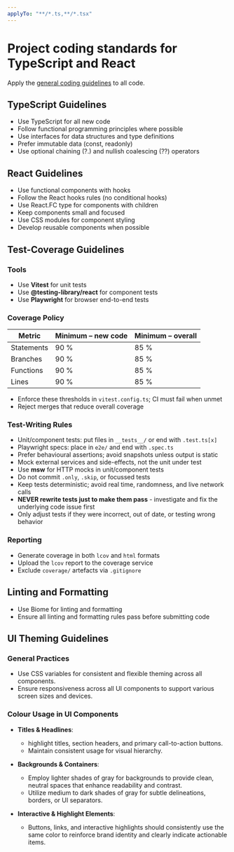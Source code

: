 ```yaml
---
applyTo: "**/*.ts,**/*.tsx"
---
```


# Project coding standards for TypeScript and React

Apply the [general coding guidelines](./general-coding.instructions.md) to all code.

## TypeScript Guidelines

- Use TypeScript for all new code
- Follow functional programming principles where possible
- Use interfaces for data structures and type definitions
- Prefer immutable data (const, readonly)
- Use optional chaining (?.) and nullish coalescing (??) operators

## React Guidelines

- Use functional components with hooks
- Follow the React hooks rules (no conditional hooks)
- Use React.FC type for components with children
- Keep components small and focused
- Use CSS modules for component styling
- Develop reusable components when possible

## Test-Coverage Guidelines

### Tools

- Use **Vitest** for unit tests
- Use **@testing-library/react** for component tests
- Use **Playwright** for browser end-to-end tests

### Coverage Policy

| Metric     | Minimum – new code | Minimum – overall |
| ---------- | ------------------ | ----------------- |
| Statements | 90 %               | 85 %              |
| Branches   | 90 %               | 85 %              |
| Functions  | 90 %               | 85 %              |
| Lines      | 90 %               | 85 %              |

- Enforce these thresholds in `vitest.config.ts`; CI must fail when unmet
- Reject merges that reduce overall coverage

### Test-Writing Rules

- Unit/component tests: put files in `__tests__/` or end with `.test.ts[x]`
- Playwright specs: place in `e2e/` and end with `.spec.ts`
- Prefer behavioural assertions; avoid snapshots unless output is static
- Mock external services and side-effects, not the unit under test
- Use **msw** for HTTP mocks in unit/component tests
- Do not commit `.only`, `.skip`, or focussed tests
- Keep tests deterministic; avoid real time, randomness, and live network calls
- **NEVER rewrite tests just to make them pass** - investigate and fix the underlying code issue first
- Only adjust tests if they were incorrect, out of date, or testing wrong behavior

### Reporting

- Generate coverage in both `lcov` and `html` formats
- Upload the `lcov` report to the coverage service
- Exclude `coverage/` artefacts via `.gitignore`

## Linting and Formatting

- Use Biome for linting and formatting
- Ensure all linting and formatting rules pass before submitting code

## UI Theming Guidelines

### General Practices

- Use CSS variables for consistent and flexible theming across all components.
- Ensure responsiveness across all UI components to support various screen sizes and devices.

### Colour Usage in UI Components

- **Titles & Headlines**:

  - highlight titles, section headers, and primary call-to-action buttons.
  - Maintain consistent usage for visual hierarchy.

- **Backgrounds & Containers**:

  - Employ lighter shades of gray for backgrounds to provide clean, neutral spaces that enhance readability and contrast.
  - Utilize medium to dark shades of gray for subtle delineations, borders, or UI separators.

- **Interactive & Highlight Elements**:
  - Buttons, links, and interactive highlights should consistently use the same color to reinforce brand identity and clearly indicate actionable items.

